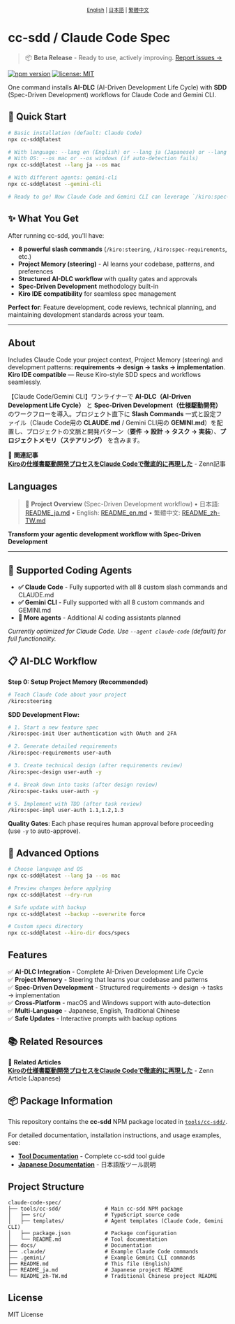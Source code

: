 <div align="center"><sub>
<a href="./tools/cc-sdd/README.md">English</a> | <a href="./tools/cc-sdd/README_ja.md">日本語</a> | <a href="./tools/cc-sdd/README_zh-TW.md">繁體中文</a>
</sub></div>

# cc-sdd / Claude Code Spec


> 📦 **Beta Release** - Ready to use, actively improving. [Report issues →](https://github.com/gotalab/claude-code-spec/issues)

  <!-- npm badges -->
  [![npm version](https://img.shields.io/npm/v/cc-sdd?logo=npm)](https://www.npmjs.com/package/cc-sdd?activeTab=readme)
  [![license: MIT](https://img.shields.io/badge/license-MIT-green.svg)](tools/cc-sdd/LICENSE)


One command installs **AI-DLC** (AI-Driven Development Life Cycle) with **SDD** (Spec-Driven Development) workflows for Claude Code and Gemini CLI.

## 🚀 Quick Start

```bash
# Basic installation (default: Claude Code)
npx cc-sdd@latest

# With language: --lang en (English) or --lang ja (Japanese) or --lang zh-TW (Traditional Chinese)
# With OS: --os mac or --os windows (if auto-detection fails)
npx cc-sdd@latest --lang ja --os mac

# With different agents: gemini-cli
npx cc-sdd@latest --gemini-cli

# Ready to go! Now Claude Code and Gemini CLI can leverage `/kiro:spec-init <what to build>` and the full SDD workflow
```

## ✨ What You Get

After running cc-sdd, you'll have:

- **8 powerful slash commands** (`/kiro:steering`, `/kiro:spec-requirements`, etc.)
- **Project Memory (steering)** - AI learns your codebase, patterns, and preferences
- **Structured AI-DLC workflow** with quality gates and approvals
- **Spec-Driven Development** methodology built-in
- **Kiro IDE compatibility** for seamless spec management

**Perfect for**: Feature development, code reviews, technical planning, and maintaining development standards across your team.

---

## About

Includes Claude Code your project context, Project Memory (steering) and development patterns: **requirements → design → tasks → implementation**. **Kiro IDE compatible** — Reuse Kiro-style SDD specs and workflows seamlessly.

【Claude Code/Gemini CLI】ワンライナーで **AI-DLC（AI-Driven Development Life Cycle）** と **Spec-Driven Development（仕様駆動開発）** のワークフローを導入。プロジェクト直下に **Slash Commands** 一式と設定ファイル（Claude Code用の **CLAUDE.md** / Gemini CLI用の **GEMINI.md**）を配置し、プロジェクトの文脈と開発パターン（**要件 → 設計 → タスク → 実装**）、**プロジェクトメモリ（ステアリング）** を含みます。

📝 **関連記事**  
**[Kiroの仕様書駆動開発プロセスをClaude Codeで徹底的に再現した](https://zenn.dev/gotalab/articles/3db0621ce3d6d2)** - Zenn記事

## Languages
> 📖 **Project Overview** (Spec-Driven Development workflow)
> • 日本語: [README_ja.md](README_ja.md)
> • English: [README_en.md](README_en.md)
> • 繁體中文: [README_zh-TW.md](README_zh-TW.md)

**Transform your agentic development workflow with Spec-Driven Development**

---

## 🤖 Supported Coding Agents

- **✅ Claude Code** - Fully supported with all 8 custom slash commands and CLAUDE.md
- **✅ Gemini CLI** - Fully supported with all 8 custom commands and GEMINI.md
- **📅 More agents** - Additional AI coding assistants planned

*Currently optimized for Claude Code. Use `--agent claude-code` (default) for full functionality.*
 
## 📋 AI-DLC Workflow

**Step 0: Setup Project Memory (Recommended)**
```bash
# Teach Claude Code about your project
/kiro:steering
```

**SDD Development Flow:**
```bash
# 1. Start a new feature spec
/kiro:spec-init User authentication with OAuth and 2FA

# 2. Generate detailed requirements  
/kiro:spec-requirements user-auth

# 3. Create technical design (after requirements review)
/kiro:spec-design user-auth -y

# 4. Break down into tasks (after design review)  
/kiro:spec-tasks user-auth -y

# 5. Implement with TDD (after task review)
/kiro:spec-impl user-auth 1.1,1.2,1.3
```

**Quality Gates**: Each phase requires human approval before proceeding (use `-y` to auto-approve).

## 🎯 Advanced Options

```bash
# Choose language and OS
npx cc-sdd@latest --lang ja --os mac

# Preview changes before applying
npx cc-sdd@latest --dry-run

# Safe update with backup
npx cc-sdd@latest --backup --overwrite force

# Custom specs directory
npx cc-sdd@latest --kiro-dir docs/specs
```

## Features

✅ **AI-DLC Integration** - Complete AI-Driven Development Life Cycle  
✅ **Project Memory** - Steering that learns your codebase and patterns  
✅ **Spec-Driven Development** - Structured requirements → design → tasks → implementation  
✅ **Cross-Platform** - macOS and Windows support with auto-detection  
✅ **Multi-Language** - Japanese, English, Traditional Chinese  
✅ **Safe Updates** - Interactive prompts with backup options  

## 📚 Related Resources

📝 **Related Articles**  
**[Kiroの仕様書駆動開発プロセスをClaude Codeで徹底的に再現した](https://zenn.dev/gotalab/articles/3db0621ce3d6d2)** - Zenn Article (Japanese)

## 📦 Package Information

This repository contains the **cc-sdd** NPM package located in [`tools/cc-sdd/`](tools/cc-sdd/).

For detailed documentation, installation instructions, and usage examples, see:
- [**Tool Documentation**](tools/cc-sdd/README.md) - Complete cc-sdd tool guide
- [**Japanese Documentation**](tools/cc-sdd/README_ja.md) - 日本語版ツール説明

## Project Structure

```
claude-code-spec/
├── tools/cc-sdd/              # Main cc-sdd NPM package
│   ├── src/                   # TypeScript source code
│   ├── templates/             # Agent templates (Claude Code, Gemini CLI)
│   ├── package.json           # Package configuration
│   └── README.md              # Tool documentation
├── docs/                      # Documentation
├── .claude/                   # Example Claude Code commands
├── .gemini/                   # Example Gemini CLI commands
├── README.md                  # This file (English)
├── README_ja.md               # Japanese project README
└── README_zh-TW.md            # Traditional Chinese project README
```


## License

MIT License
